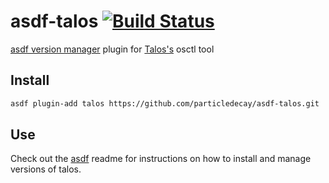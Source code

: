 # asdf-talos [![Build Status](https://travis-ci.org/particledecay/asdf-talos.svg?branch=master)](https://travis-ci.org/particledecay/asdf-talos)
[asdf version manager](https://github.com/asdf-vm/asdf) plugin for [Talos's](https://www.talos-systems.com/) osctl tool

## Install
```bash
asdf plugin-add talos https://github.com/particledecay/asdf-talos.git
```

## Use
Check out the [asdf](https://github.com/asdf-vm/asdf) readme for instructions on how to install and manage versions of talos.
